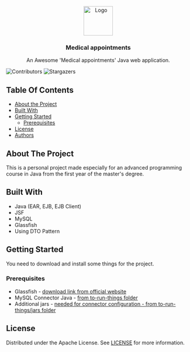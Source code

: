 <br/>
<p align="center">
  <a href="https://github.com/andreibbb/medical-appointments-web-app">
    <img src="https://i.imgur.com/0w7AFaZ.png" alt="Logo" width="80" height="80">
  </a>

  <h3 align="center">Medical appointments</h3>

  <p align="center">
    An Awesome 'Medical appointments' Java web application.
    <br/>
</p>

![Contributors](https://img.shields.io/github/contributors/andreibbb/medical-appointments-web-app?color=dark-green) ![Stargazers](https://img.shields.io/github/stars/andreibbb/medical-appointments-web-app?style=social) 

## Table Of Contents

* [About the Project](#about-the-project)
* [Built With](#built-with)
* [Getting Started](#getting-started)
  * [Prerequisites](#prerequisites)
* [License](#license)
* [Authors](#authors)

## About The Project

This is a personal project made especially for an advanced programming course in Java from the first year of the master's degree.

## Built With

* Java (EAR, EJB, EJB Client)
* JSF
* MySQL
* Glassfish
* Using DTO Pattern

## Getting Started

You need to download and install some things for the project.

### Prerequisites

* Glassfish - [download link from official website](https://javaee.github.io/glassfish/download)
* MySQL Connector Java - [from to-run-things folder](https://github.com/andreibbb/medical-appointments-web-app/tree/main/to-run-things)
* Additional jars - [needed for connector configuration - from to-run-things/jars folder](https://github.com/andreibbb/medical-appointments-web-app/tree/main/to-run-things/jars8)

## License

Distributed under the Apache License. See [LICENSE](https://github.com/andreibbb/medical-appointments-web-app/blob/main/LICENSE.md) for more information.
